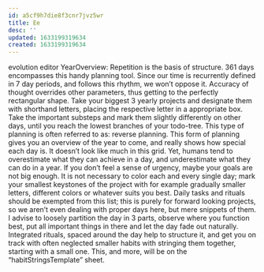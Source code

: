 ```yaml
---
id: a5cf9h7die8f3cnr7jvz5wr
title: Ee
desc: ''
updated: 1633199319634
created: 1633199319634
---
```


evolution editor
YearOverview:
Repetition is the basis of structure. 361 days encompasses this handy planning tool. Since our time is recurrently defined in 7 day periods, and follows this rhythm, we won’t oppose it. Accuracy of thought overrides other parameters, thus getting to the perfectly rectangular shape. Take your biggest 3 yearly projects and designate them with shorthand letters, placing the respective letter in a appropriate box. Take the important substeps and mark them slightly differently on other days, until you reach the lowest branches of your todo-tree. This type of planning is often referred to as: reverse planning. This form of planning gives you an overview of the year to come, and really shows how special each day is. It doesn’t look like much in this grid. Yet, humans tend to overestimate what they can achieve in a day, and underestimate what they can do in a year. If you don’t feel a sense of urgency, maybe your goals are not big enough. It is not necessary to color each and every single day; mark your smallest keystones of the project with for example gradually smaller letters, different colors or whatever suits you best. Daily tasks and rituals should be exempted from this list; this is purely for forward looking projects, so we aren’t even dealing with proper days here, but mere snippets of them. I advise to loosely partition the day in 3 parts, observe where you function best, put all important things in there and let the day fade out naturally. Integrated rituals, spaced around the day help to structure it, and get you on track with often neglected smaller habits with stringing them together, starting with a small one. This, and more, will be on the “habitStringsTemplate” sheet.
